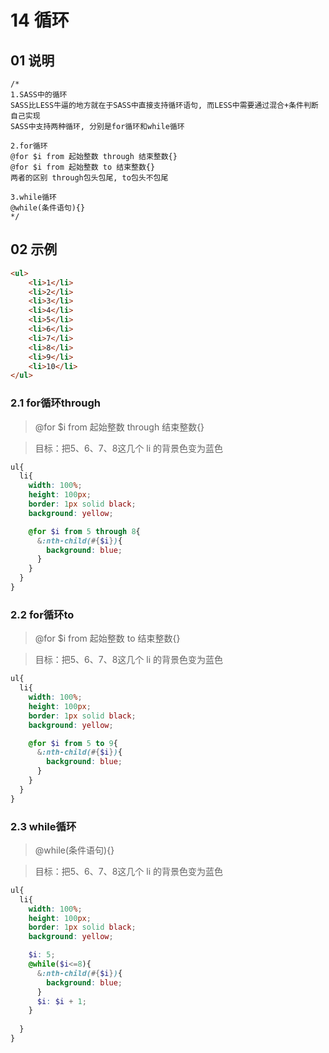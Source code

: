 # 14 循环



## 01 说明

```
/*
1.SASS中的循环
SASS比LESS牛逼的地方就在于SASS中直接支持循环语句, 而LESS中需要通过混合+条件判断自己实现
SASS中支持两种循环, 分别是for循环和while循环

2.for循环
@for $i from 起始整数 through 结束整数{}
@for $i from 起始整数 to 结束整数{}
两者的区别 through包头包尾, to包头不包尾

3.while循环
@while(条件语句){}
*/
```



## 02 示例

```html
<ul>
    <li>1</li>
    <li>2</li>
    <li>3</li>
    <li>4</li>
    <li>5</li>
    <li>6</li>
    <li>7</li>
    <li>8</li>
    <li>9</li>
    <li>10</li>
</ul>
```

### 2.1 for循环through

> @for $i from 起始整数 through 结束整数{}

> 目标：把5、6、7、8这几个 li 的背景色变为蓝色

```scss
ul{
  li{
    width: 100%;
    height: 100px;
    border: 1px solid black;
    background: yellow;

    @for $i from 5 through 8{
      &:nth-child(#{$i}){
        background: blue;
      }
    }
  }
}
```

### 2.2 for循环to

> @for $i from 起始整数 to 结束整数{}

> 目标：把5、6、7、8这几个 li 的背景色变为蓝色

```scss
ul{
  li{
    width: 100%;
    height: 100px;
    border: 1px solid black;
    background: yellow;

    @for $i from 5 to 9{
      &:nth-child(#{$i}){
        background: blue;
      }
    }
  }
}
```

### 2.3 while循环

> @while(条件语句){}

> 目标：把5、6、7、8这几个 li 的背景色变为蓝色

```scss
ul{
  li{
    width: 100%;
    height: 100px;
    border: 1px solid black;
    background: yellow;

    $i: 5;
    @while($i<=8){
      &:nth-child(#{$i}){
        background: blue;
      }
      $i: $i + 1;
    }
    
  }
}
```